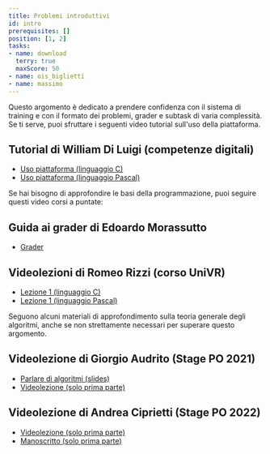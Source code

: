 ```yaml
---
title: Problemi introduttivi
id: intro
prerequisites: []
position: [1, 2]
tasks:
- name: download
  terry: true
  maxScore: 50
- name: ois_biglietti
- name: massimo
---
```


Questo argomento è dedicato a prendere confidenza con il sistema di training e con il formato dei problemi, grader e subtask di varia complessità. Se ti serve, puoi sfruttare i seguenti video tutorial sull'uso della piattaforma.

## Tutorial di William Di Luigi (competenze digitali)

- [Uso piattaforma (linguaggio C)](https://youtu.be/YAmpEiGJFVs)
- [Uso piattaforma (linguaggio Pascal)](https://youtu.be/S954uarh-z0)

Se hai bisogno di approfondire le basi della programmazione, puoi seguire questi video corsi a puntate:

## Guida ai grader di Edoardo Morassutto

- [Grader](https://wiki.olinfo.it/it/Guide/grader)

## Videolezioni di Romeo Rizzi (corso UniVR)

- [Lezione 1 (linguaggio C)](https://youtu.be/QW7A7efKzoY)
- [Lezione 1 (linguaggio Pascal)](https://youtu.be/DYy2IbteC2U)

Seguono alcuni materiali di approfondimento sulla teoria generale degli algoritmi, anche se non strettamente necessari per superare questo argomento.

## Videolezione di Giorgio Audrito (Stage PO 2021)

- [Parlare di algoritmi (slides)](https://wiki.olinfo.it/2021/parlare_di_algoritmi.pdf)
- [Videolezione (solo prima parte)](https://youtu.be/8sr5Of-Bb1s)

## Videolezione di Andrea Ciprietti (Stage PO 2022)

- [Videolezione (solo prima parte)](https://youtu.be/OWfg-uqAgeQ)
- [Manoscritto (solo prima parte)](https://wiki.olinfo.it/2022/lezione_1_-_algoritmica.pdf)
